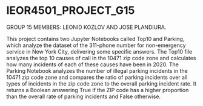 # IEOR4501_PROJECT_G15
GROUP 15 MEMBERS: LEONID KOZLOV AND JOSE PLANDIURA.

This project contains two Jupyter Notebooks called Top10 and Parking, which analyze the dataset of the 311-phone number for non-emergency service in New York City, delivering some specific answers. 
The Top10 file analyzes the top 10 causes of call in the 10471 zip code zone and calculates how many incidents of each of these causes have been in 2020. 
The Parking Notebook analyzes the number of illegal parking incidents in the 10471 zip code zone and compares the ratio of parking incidents over all types of incidents in the zip code zone to the overall parking incident rate. It returns a Boolean answering True if the ZIP code has a higher proportion than the overall rate of parking incidents and False otherwise.
